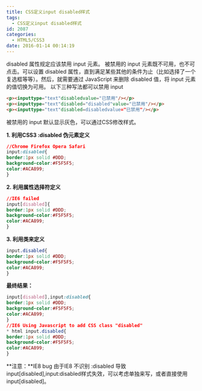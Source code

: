 ```yaml
---
title: CSS定义input disabled样式
tags:
  - CSS定义input disabled样式
id: 2087
categories:
  - HTML5/CSS3
date: 2016-01-14 00:14:19
---
```


disabled 属性规定应该禁用 input 元素。
被禁用的 input 元素既不可用，也不可点击。可以设置 disabled 属性，直到满足某些其他的条件为止（比如选择了一个复选框等等）。然后，就需要通过 JavaScript 来删除 disabled 值，将 input 元素的值切换为可用。
以下三种写法都可以禁用 input
```html
<p><inputtype="text"disabledvalue="已禁用"/></p>
<p><inputtype="text"disabled="disabled"value="已禁用"/></p>
<p><inputtype="text"disabled=disabledvalue="已禁用"/></p>
```
被禁用的 input 默认显示灰色，可以通过CSS修改样式。


**1\. 利用CSS3 :disabled 伪元素定义**
```css
//Chrome Firefox Opera Safari
input:disabled{
border:1px solid #DDD;
background-color:#F5F5F5;
color:#ACA899;
}
```
**2\. 利用属性选择符定义**
```css
//IE6 failed
input[disabled]{
border:1px solid #DDD;
background-color:#F5F5F5;
color:#ACA899;
}
```
**3\. 利用类来定义**
```css
input.disabled{
border:1px solid #DDD;
background-color:#F5F5F5;
color:#ACA899;
}
```
**最终结果：**
```css
input[disabled],input:disabled{
border:1px solid #DDD;
background-color:#F5F5F5;
color:#ACA899;
}
//IE6 Using Javascript to add CSS class "disabled"
* html input.disabled{
border:1px solid #DDD;
background-color:#F5F5F5;
color:#ACA899;
}
```
**注意：**IE8 bug 由于IE8 不识别 :disabled 导致input[disabled],input:disabled样式失效，可以考虑单独来写，或者直接使用input[disabled]。
